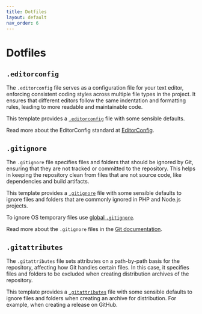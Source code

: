 ```yaml
---
title: Dotfiles
layout: default
nav_order: 6
---
```


# Dotfiles

## `.editorconfig`

The `.editorconfig` file serves as a configuration file for your text editor, 
enforcing consistent coding styles across multiple file types in the project. 
It ensures that different editors follow the same indentation and formatting 
rules, leading to more readable and maintainable code.

This template provides a [`.editorconfig`](https://github.com/AlexSkrypnyk/scaffold/blob/main/.editorconfig)
file with some sensible defaults.

Read more about the EditorConfig standard at [EditorConfig](https://editorconfig.org/).

## `.gitignore`

The `.gitignore` file specifies files and folders that should be ignored by Git,
ensuring that they are not tracked or committed to the repository. This helps in 
keeping the repository clean from files that are not source code, 
like dependencies and build artifacts.

This template provides a [`.gitignore`](https://github.com/AlexSkrypnyk/scaffold/blob/main/.gitignore)
file with some sensible defaults to ignore files and folders that are commonly
ignored in PHP and Node.js projects.

To ignore OS temporary files use [global `.gitignore`](https://docs.github.com/en/get-started/getting-started-with-git/ignoring-files#configuring-ignored-files-for-all-repositories-on-your-computer).

Read more about the `.gitignore` files in the [Git documentation](https://git-scm.com/docs/gitignore).

## `.gitattributes`

The `.gitattributes` file sets attributes on a path-by-path basis for the 
repository, affecting how Git handles certain files. In this case, it specifies 
files and folders to be excluded when creating distribution archives of 
the repository.

This template provides a [`.gitattributes`](https://github.com/AlexSkrypnyk/scaffold/blob/main/.gitattributes)
file with some sensible defaults to ignore files and folders when creating an 
archive for distribution. For example, when creating a release on GitHub.

